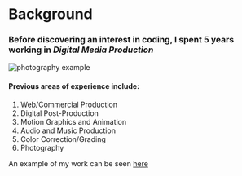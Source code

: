 # Background

### Before discovering an interest in coding, I spent 5 years working in _Digital Media Production_

![photography example](https://500px.com/photo/307273697/approaching-storm-by-alex-molinari)






#### Previous areas of experience include:
1. Web/Commercial Production
2. Digital Post-Production
3. Motion Graphics and Animation
4. Audio and Music Production 
5. Color Correction/Grading
6. Photography


  An example of my work can be seen [here](https://vimeo.com/557286861)
